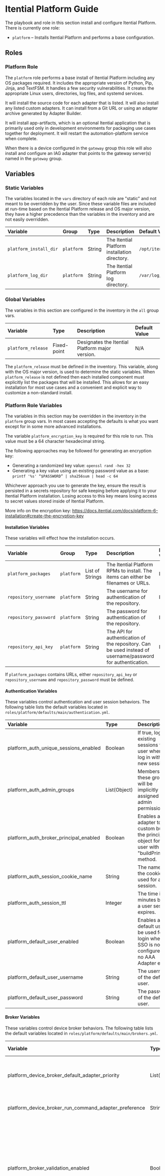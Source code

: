 # Itential Platform Guide

The playbook and role in this section install and configure Itential Platform.  There is currently
one role:

* `platform` – Installs Itential Platform and performs a base configuration.

## Roles

### Platform Role

The `platform` role performs a base install of Itential Platform including any OS packages
required. It includes the appropriate version of Python, Pip, Jinja, and TextFSM. It handles a few
security vulnerabilities. It creates the appropriate Linux users, directories, log files, and
systemd services.

It will install the source code for each adapter that is listed. It will also install any listed
custom adapters. It can install from a Git URL or using an adapter archive generated by Adapter
Builder.

It will install app-artifacts, which is an optional Itential application that is primarily used
only in development environments for packaging use cases together for deployment. It will restart
the automation-platform service when complete.

When there is a device configured in the `gateway` group this role will also install and configure
an IAG adapter that points to the gateway server(s) named in the `gateway` group.

## Variables

### Static Variables

The variables located in the `vars` directory of each role are "static" and not meant to be
overridden by the user.  Since these variable files are included at run-time based on the Itential
Platform release and OS major version, they have a higher precedence than the variables in the
inventory and are not easily overridden.

| Variable | Group | Type | Description | Default Value |
| :------- | :---- | :--- | :---------- | :------------ |
| `platform_install_dir` | `platform` | String | The Itential Platform installation directory. | `/opt/itential/platform/server` |
| `platform_log_dir` | `platform` | String | The Itential Platform log directory. | `/var/log/itential` |

### Global Variables

The variables in this section are configured in the inventory in the `all` group vars.

| Variable | Type | Description | Default Value |
| :------- | :--- | :---------- | :------------ |
| `platform_release` | Fixed-point | Designates the Itential Platform major version. | N/A |

The `platform_release` must be defined in the inventory.  This variable, along with the OS major
version, is used to determine the static variables. When `platform_release` is not defined then each
installed component must explicitly list the packages that will be installed.  This allows for an
easy installation for most use cases and a convenient and explicit way to customize a non-standard
install.

### Platform Role Variables

The variables in this section may be overridden in the inventory in the `platform` group vars. In
most cases accepting the defaults is what you want except for in some more advanced installations.

The variable `platform_encryption_key` is required for this role to run. This value must be a 64
character hexadecimal string.

The following approaches may be followed for generating an encryption key:

- Generating a randomized key value: `openssl rand -hex 32`
- Generating a key value using an existing password value as a base: `printf '%s' “$PASSWORD” | sha256sum | head -c 64`

Whichever approach you use to generate the key, ensure the result is persisted in a secrets
repository for safe keeping before applying it to your Itential Platform installation. Losing
access to this key means losing access to secret values stored inside of Itential Platform.

More info on the encryption key:
<https://docs.itential.com/docs/platform-6-installation#create-the-encryption-key>

#### Installation Variables

These variables will effect how the installation occurs.

| Variable | Group | Type | Description | Default Value |
| :------- | :---- | :--- | :---------- | :------------ |
| `platform_packages` | `platform` | List of Strings | The Itential Platform RPMs to install. The items can either be filenames or URLs. | N/A |
| `repository_username` | `platform` | String | The username for authentication of the repository. | N/A |
| `repository_password` | `platform` | String | The password for authentication of the repository. | N/A |
| `repository_api_key` | `platform` | String | The API for authentication of the repository. Can be used instead of username/password for authentication.| N/A |

If `platform_packages` contains URLs, either `repository_api_key` or `repository_username` and
`repository_password` must be defined.

#### Authentication Variables

These variables control authentication and user session behaviors. The following table lists the
default variables located in `roles/platform/defaults/main/authentication.yml`.

| Variable | Type | Description | Default Value |
| :------- | :--- | :---------- | :------------ |
| platform_auth_unique_sessions_enabled | Boolean | If true, logs out existing sessions for a user when they log in with a new session. | `false` |
| platform_auth_admin_groups | List(Object) | Members of these groups will be implicitly assigned with admin permissions. | { "provenance": "Local AAA", "group": "pronghorn_admin" } |
| platform_auth_broker_principal_enabled | Boolean | Enables a AAA adapter to custom build the principal object for a user with a "buildPrincipal" method. | `false` |
| platform_auth_session_cookie_name | String | The name of the cookie used for a user session. | `token` |
| platform_auth_session_ttl | Integer | The time in minutes before a user session expires. | 60 |
| platform_default_user_enabled | Boolean | Enables a default user to be used for login when SSO is not configured and no AAA Adapter exists. | `true` |
| platform_default_user_username | String | The username of the default user. | `admin` |
| platform_default_user_password | String | The password of the default user. | `admin` |

#### Broker Variables

These variables control device broker behaviors. The following table lists the default variables
located in `roles/platform/defaults/main/brokers.yml`.

| Variable | Type | Description | Default Value |
| :------- | :--- | :---------- | :------------ |
| platform_device_broker_default_adapter_priority | List(String) | A list of adapter types that manages the devices. |  |
| platform_device_broker_run_command_adapter_preference | String | Runs a command on a device. |  |
| platform_broker_validation_enabled | Boolean | If true, the platform will perform strict JSON Schema validation on messages into the brokers and coming back to the broker layer from adapters. | false |

#### Integration Worker Variables

These variables control integration worker behaviors. The following table lists the default
variables located in `roles/platform/defaults/main/integration_worker.yml`.

| Variable | Type | Description | Default Value |
| :------- | :--- | :---------- | :------------ |
| platform_integration_thread_count | Integer | The number of threads available for API requests. | 5 |
| platform_integration_timeout | Integer | The number of milliseconds until an integration request times out. | 15000 |

#### Logger Variables

These variables control logging and syslog integration behaviors. The following table lists the
default variables located in `roles/platform/defaults/main/logging.yml`.

| Variable | Type | Description | Default Value |
| :------- | :--- | :---------- | :------------ |
| platform_log_max_files | Integer | The maximum number of each log file to keep as rotation occurs. | 100 |
| platform_log_max_file_size | Integer | The maximum file size in bytes of each log file before rotation occurs. | 1048576 |
| platform_log_level | String | The minimum log level to display in the log file. | `info` |
| platform_log_dir | String | The absolute directory path where log files are written. | `/var/log/itential/platform` |
| platform_log_filename | String | The name of the primary platform log file. | `platform.log` |
| platform_log_level_console | String | The minimum log level to display in the console (stdout). | `warn` |
| platform_webserver_log_directory | String | The absolute directory path where webserver log files are written. | `/var/log/itential/platform` |
| platform_webserver_log_filename | String | The name of the webserver log file. | `webserver.log` |
| platform_log_level_syslog | String | The minimum log level to send to the syslog server. | `warning` |
| platform_syslog_host | String | The hostname or IP address of the syslog server. | `localhost` |
| platform_syslog_port | Integer | The port number of the syslog server. | 514 |
| platform_syslog_protocol | String | The protocol to use when sending logs to the syslog server. | `udp4` |
| platform_syslog_facility | String | The syslog facility to use when sending logs to the syslog server. | `local0` |
| platform_syslog_type | String | The syslog message format to use when sending logs to the syslog server. | `BSD` |
| platform_syslog_path | String | The path to the syslog server file. | `/dev/log` |
| platform_syslog_pid | String | The process property to include as the process id in the syslog message. | `process.pid` |
| platform_syslog_localhost | String | The hostname to include in the syslog message. | `localhost` |
| platform_syslog_app_name | String | The process property to include as the application name in the syslog message. | `process.title` |
| platform_syslog_eol | String | The end of line character to include in the syslog message. |  |

#### Platform UI Variables

These variables control UI behaviors. The following table lists the default variables located in
`roles/platform/defaults/main/platform_ui.yml`.

| Variable | Type | Description | Default Value |
| :------- | :--- | :---------- | :------------ |
| platform_ui_layout_file | String | Path to the layout file extended in pug templates. |  |
| platform_ui_home_file | String | Path to the HTML file that will be displayed as the home page for the UI. | `node_modules/@itential/iap-ui/build/index.html` |
| platform_ui_login_file | String | Path to the HTML file that will be displayed as the login page for the UI. | `node_modules/@itential/iap-ui/build/index.html` |
| platform_ui_profile_file | String | Path to the HTML file that will be displayed as the profile page for the UI. | `node_modules/@itential/iap-ui/build/index.html` |
| platform_ui_favicon_file | String | Path to the favicon file that will be displayed in the browser tab. | `ui/img/favicon.ico` |
| platform_ui_apple_touch_icon_file | String | Path to the apple touch icon file that will be displayed on iOS devices. | `ui/img/apple-touch-icon.png` |

#### Redis Variables

These variables control Redis integration behaviors. The following table lists the default
variables located in `roles/platform/defaults/main/redis.yml`.

| Variable | Type | Description | Default Value |
| :------- | :--- | :---------- | :------------ |
| platform_redis_db | Integer | The Redis keyspace (database number) to use for the connection. | 0 |
| platform_redis_auth_enabled | String | Flag to enable Redis authentication. | `true` |
| platform_redis_username | String | The username to use when connecting to Redis. | `itential` |
| platform_redis_password | String | The password to use when connecting to Redis. | `itential` |
| platform_redis_max_retries_per_request | Integer |  The maximum number of times to retry a request to Redis when the connection is lost. | 20 |
| platform_redis_max_heartbeat_write_retries | Integer | The maximum number of times to retry writing a heartbeat message to Redis from a service. | 20 |
| platform_redis_host | String | The hostname of the Redis server. Not used when connecting to Redis Sentinels. | `localhost` |
| platform_redis_port | Integer | The port to use when connecting to this Redis instance. | 6379 |
| platform_redis_sentinels | List(Object) | The list of Redis Sentinel servers (hostnames and ports) to use for high availability. |  |
| platform_redis_sentinel_username | String | The username to use when connecting to Sentinel. | `sentineluser` |
| platform_redis_sentinel_password | String | The password to use when connecting to Sentinel. | `sentineluser` |
| platform_redis_name | String | The Redis primary name. This only has meaning when Redis is running with replication enabled. The sentinels will monitor this node and consider it down only when the sentinels agree. Note: The primary name should not include special characters other than: .-_ and no whitespaces. | `itentialmaster` |
| platform_redis_tls | Object | Redis TLS configuration options for secure connections. Refer to NodeJS TLS library for all supported options. |  |

#### SNMP Variables

These variables control SNMP behaviors. The following table lists the default variables located in
`roles/platform/defaults/main/snmp.yml`.

| Variable | Type | Description | Default Value |
| :------- | :--- | :---------- | :------------ |
| platform_snmp_alarm_configs | List(Object) |  | `{ "ip": "localhost", "community": "public", "type": "trap", "properties": { "port": 161, "retries": 1, "timeout": 5000, "transport": "udp4", "trapPort": 162, "version": "V1" } }` |

#### Vault Variables

These variables control Hashicorp Vault integration behaviors. The following table lists the
default variables located in `roles/platform/defaults/main/vault.yml`.

| Variable | Type | Description | Default Value |
| :------- | :--- | :---------- | :------------ |
| platform_configure_vault | Boolean | Flag to enable/disable configuring Vault in Itential Platform | `false` |
| platform_vault_token_dir | String | The directory to store the vault root key in | `{{ platform_install_dir }}/keys` |
| platform_vault_url | String | The URL to the Hashicorp Vault server. | `http://localhost:8200` |
| platform_vault_auth_method | String | The authorization method to connect to Hashicorp Vault. Either token or approle. | `token` |
| platform_vault_role_id | String | Hashicorp Vault Role ID used for AppRole authentication. |  |
| platform_vault_secret_id | String | Hashicorp Vault Secret ID used for AppRole login. |  |
| platform_vault_approle_path | String | The path where the AppRole was enabled. |  |
| platform_vault_token_file | String | The file path to a token file. The token is used for authentication to access Vault secrets. | `{{ platform_vault_token_dir }}/vault.token` |
| platform_vault_secrets_endpoint | String | The endpoint for the Secrets Engine that is used. | `itential/data` |
| platform_vault_read_only | Boolean | If true, only reads secrets from Hashicorp Vault. Otherwise, the platform can write secrets to Vault for storage. | `true` |

#### Webserver Variables

These variables control basic webserver behaviors. The following table lists the default variables
located in `roles/platform/defaults/main/webserver.yml`.

| Variable | Type | Description | Default Value |
| :------- | :--- | :---------- | :------------ |
| platform_webserver_cache_control_enabled | Boolean | A toggle to instruct the webserver to include HTTP cache control headers on the response. | `false` |
| platform_webserver_timeout | Integer | Timeout to use for incoming HTTP requests to the platform API, in milliseconds. | 300000 |
| platform_webserver_response_header_access_control_allow_origin | String | The value of the HTTP Access-Control-Allow-Origin header returned to clients. | `"*"` |
| platform_webserver_http_enabled | Boolean | If true, allows the webserver to respond to insecure HTTP requests. | `true` |
| platform_webserver_http_port | Integer | The port on which the webserver listens for HTTP requests. | 3000 |
| platform_webserver_https_enabled | Boolean | If true, allows the webserver to respond to secure HTTPS requests. | `false` |
| platform_webserver_https_port | Integer | The port on which the webserver listens for HTTPS requests. | 3443 |
| platform_webserver_https_key | String | The path to the public key file used for HTTPS connections. | `/opt/itential/platform/keys/key.pem` |
| platform_webserver_https_passphrase | String | The passphrase for the private key used to enable TLS sessions. |  |
| platform_webserver_https_cert | String | The path to the certificate file used for HTTPS connections. | `/opt/itential/platform/keys/cert.pem` |
| platform_webserver_https_secure_protocol | String | The set of allowed SSL/TLS protocol versions. | `TLSv1_2_method` |
| platform_webserver_https_ciphers | String |  The allowed SSL/TLS cipher suite. | `ECDHE-RSA-AES128-GCM-SHA256:ECDHE-ECDSA-AES128-GCM-SHA256:ECDHE-RSA-AES256-GCM-SHA384:ECDHE-ECDSA-AES256-GCM-SHA384:DHE-RSA-AES128-GCM-SHA256:ECDHE-RSA-AES128-SHA256:DHE-RSA-AES128-SHA256:ECDHE-RSA-AES256-SHA384:DHE-RSA-AES256-SHA384:ECDHE-RSA-AES256-SHA256:DHE-RSA-AES256-SHA256:HIGH:!aNULL:!eNULL:!EXPORT:!DES:!RC4:!MD5:!PSK:!SRP:!CAMELLIA` |
| platform_webserver_https_client_reneg_limit | Integer | Specifies the number of renegotiations that are allowed in a single HTTPS connection. | 3 |
| platform_webserver_https_client_reneg_window | Integer | Specifies the time renegotiation window in seconds for a single HTTPS connection. | 600 |
| platform_webserver_http_allowed_optional_verbs | List(String) | The set of allowed HTTP verbs in addition to those defined in the standard HTTP/1.1 protocol. |  |

#### Workflow Worker Variables

These variables control Workflow Engine behaviors. The following table lists the default variables
located in `roles/platform/defaults/main/workflow_worker.yml`.

| Variable | Type | Description | Default Value |
| :------- | :--- | :---------- | :------------ |
| platform_task_worker_enabled | Boolean | If true, will start working tasks immediately after the server startup process is complete. If false, the task worker must be enabled manually via the UI/API. | `true` |
| platform_job_worker_enabled | Boolean | If true, will allow jobs to be started after the server startup process is complete. If false, API calls to start Jobs will return an error until enabled manually via the UI/API. | `true` |

#### MongoDB Variables

These variables control MongoDB integration behaviors. The following table lists the default
variables located in `roles/platform/defaults/main/mongodb.yml`.

| Variable | Type | Description | Default Value |
| :------- | :--- | :---------- | :------------ |
| platform_mongo_auth_enabled | Boolean | Instructs the MongoDB driver to use the configured username/password when connecting to MongoDB. | `true` |
| platform_mongo_user | String | The username to use when connecting to MongoDB. | `itential` |
| platform_mongo_password | String | The password to use when connecting to MongoDB. | `itential` |
| platform_mongo_auth_db | String | The name of the database that the MongoDB user must authenticate against. |  |
| platform_mongo_bypass_version_check | Boolean | If true, the server will not check if it is connecting to a compatible MongoDB version. | `false` |
| platform_mongo_db_name | String | The name of the MongoDB logical database to connect to. | `itential` |
| platform_mongo_url | String | The MongoDB connection string. For a replica set this will include all members of the replica set. For Mongo Atlas this will be the SRV connection format. | `mongodb://localhost:27017` |
| platform_mongo_tls_enabled | Boolean | Instruct the MongoDB driver to use TLS protocols when connecting to the database. | `false` |
| platform_mongo_tls_allow_invalid_certificates | Boolean | If true, disables the validation checks for TLS certificates on other servers in the cluster and allows the use of invalid or self-signed certificates to connect. | `false` |
| platform_mongo_tls_ca_file | String | The .pem file that contains the root certificate chain from the Certificate Authority. Specify the file name of the .pem file using absolute paths. |  |
| platform_mongo_max_pool_size | Integer | The maximum number of connections in a connection pool. Each application/adapter has its own connection pool. |  |

#### Platform Variables

These variables control core platform behaviors. The following table lists the default variables
located in `roles/platform/defaults/main/platform.yml`.

| Variable | Type | Description | Default Value |
| :------- | :--- | :---------- | :------------ |
| platform_mongodb_root_ca_file_destination | String | Destination as referenced by itential user when connecting from itential host. This is ultimately stored in the mongo database to be read by Itential Platform, therefore this is the location as seen from the Itential Platform host. | `/opt/itential/keys/mongo-rootCA.pem` |
| platform_package_dependencies | List(String) | Required OS packages for install. | `glibc-common, openldap, openldap-clients, openssl, git` |
| platform_python_base_dependencies | List(String) | Required python packages for install. | `pip, setuptools, wheel` |
| platform_python_executable | String | The python executable locations. These will be symlinks to the appropriate executables in /usr/bin. | `/usr/bin/python{{ platform_python_version }}` |
| platform_pip_executable | String | The pip executable locations. These will be symlinks to the appropriate executables in /usr/bin. | `/usr/bin/pip{{ platform_python_version }}` |
| platform_configure_iag_adapters | Boolean | Should the platform configure and add any IAG adapters that it discovers? Based on the presence of devices in the gateway group this will build adapter configs for each that it finds and insert them into the mongo database. | `true` |
| platform_iag_adapter_token_timeout | Integer | If the IAG adapters are configured, set the token timeout. The default value is 3600000 milliseconds (60 minutes). | 3600000 |
| platform_user | String | The default user that runs the server process. | `itential` |
| platform_group | String | The default group that runs the server process. | `itential` |
| platform_upload_using_rsync | Boolean | Flag to determine whether to use rsync when uploading artifacts. | `false` |
| platform_delete_package_lock_file | Boolean | Flag to remove the package-lock.json file before running the NPM install. | `true` |
| platform_disable_git_safe_repo_checks | Boolean | Flag to disable Git safe repo check. | `true` |
| platform_npm_ignore_scripts | Boolean | Flag to prevent the NPM scripts from running when running the NPM install. | `true` |
| platform_app_artifacts_enabled | Boolean | Flag to install app-artifacts. | `false` |

#### Server Variables

These variables control Itential server behaviors. The following table lists the default variables
located in `roles/platform/defaults/main/server.yml`.

| Variable | Type | Description | Default Value |
| :------- | :--- | :---------- | :------------ |
| platform_profile_id | String | The name of the profile document to load from the MongoDB where legacy configuration properties are stored. Not required for installations that are using environment variables or a properties file. | |
| platform_server_id | String | An identifier for the server instance. This is used to uniquely identify the server in a multi-server environment. If not provided, the server will generate one on startup. | `{{ inventory_hostname }}` |
| platform_services | List | A whitelist of services (applications/adapters) to initialize on startup of the platform. If no value is given, all services will be initialized. |  |
| platform_service_blacklist | List | The service type that will be denied CRUD operation access. |  |
| platform_encrypted | Boolean | Indicates whether the platform is using encrypted code files. | `true` |
| platform_shutdown_timeout | Integer | The amount of time a service should wait before shutting down, in seconds. | 3 |
| platform_service_launch_delay | Integer | The application/adapter launch delay, in seconds. | 1 |
| platform_service_launch_timeout | Integer | The application/adapter launch timeout, in seconds. | 600 |
| platform_service_health_check_interval | Integer | How often to update service health, measured in seconds. | 5 |
| platform_service_health_check_unhealthy_threshold | Integer | The number of failed health checks in a row before a service is considered to be “unhealthy”. | 3 |
| platform_dead_process_check_enabled | Boolean | If true, the platform will periodically check for dead processes. | `false` |
| platform_dead_process_check_interval | Integer | How often to check if application/adapter stopped sending healthcheck pings, in seconds. | 5 |
| platform_dead_process_max_period | Integer | Maximum time period for application/adapter without sending healthcheck ping, in seconds. | 15 |
| platform_service_crash_recovery_max_retries | Integer | Specifies the amount of times services will retry on crash before stopping. | 10 |
| platform_service_crash_recovery_reset_retries_after_ms | Integer | Specifies the amount of times between each retry before the count will reset in milliseconds. | 60000 |
| platform_external_request_timeout | Integer | The timeout for external API requests, in seconds. | 5 |
| platform_device_count_polling_interval | Integer | The interval for how often IAP polls for the number of devices, in hours. | 24 |
| platform_audit_enabled | Boolean | If true, the platform will track detailed audit events. | `false` |

## Building the Inventory

### Example Inventory - Single Itential Platform Node

To install and configure Itential Platform, add a `platform` group and host(s) to your inventory
and configure the `platform_release` and `platform_packages`. The URLs in `platform_packages`
supports Sonatype Nexus, JFrog Artifactory and Gitlab. It is recommended to use
`repository_username` and `repository_password` for Nexus and `repository_api_key` for
Artifactory and Gitlab.  The following inventory shows a basic Itential Platform configuration
with a single node.

```yaml
all:
  vars:
    platform_release: 6.0

  children:
    platform:
      hosts:
        <host1>:
          ansible_host: <addr1>
      vars:
        platform_packages:
          - <rpm1>
          - <rpmN>
```

### Example Inventory - Install Adapters

To install Itential adapters, add the `platform_adapters` flag to the `platform` group and set it
to `true`, and configure the adapters in the `platform_adapters` variable.

```yaml
all:
  vars:
    platform_release: 6.0

  children:
    platform:
      hosts:
        <host1>:
          ansible_host: <addr1>
      vars:
        platform_packages:
          - <rpm1>
          - <rpmN>
        platform_adapters:
          - <git_repo1>
          - <git_repoN>
          - <zip_archive1>
          - <zip_archiveN>
```

### Example Inventory - Install App-Artifact

To install App-Artifacts, add the `platform_app_artifacts_enabled` flag to the `platform` group and
set it to `true` and configure the `platform_app_artifacts_source_file`.

```yaml
all:
  vars:
    platform_release: 6.0

  children:
    platform:
      hosts:
        host1:
          ansible_host: addr1
      vars:
        platform_app_artifacts_enabled: true
        platform_app_artifacts_source_file: archive1
```

### Example Inventory - Use Hashicorp Vault

To configure the Platform to integrate with Hashicorp Vault for secrets management

```yaml
all:
  vars:
    platform_release: 6.0

  children:
    platform:
      hosts:
        <host1>:
          ansible_host: <addr1>
      vars:
        platform_configure_vault: true
        platform_vault_url: http://hashi-vault-example.com:8200
```

## Running the Playbook

To execute all Platform roles, run the `platform` playbook:

```bash
ansible-playbook itential.deployer.platform -i <inventory>
```

The Platform playbook and role supports the following tags:

| Tag | Tasks |
| :-- | :---- |
| configure_os | Create required accounts and directories<br>Configure sudoers and firewalld |
| install_dependencies | Install NodeJS and Python |
| install_nodejs | Install NodeJS |
| install_python | Install Python |
| install_platform | Install Itential Platform |
| install_adapters | Install Itential Platform adapters |
| install_app_artifacts | Install Itential Platform App Artifacts |
| configure_selinux | Configure SELinux |
| configure_vault | Configure Hashicorp Vault |
| configure_platform | Configure Itential Platform systemd service and properties file |

For example, to regenerate the systemd service script and platform.properties file run the platform 
playbook with the `configure_platform` tag:

```bash
ansible-playbook itential.deployer.platform -i <inventory> --tags configure_platform
```
